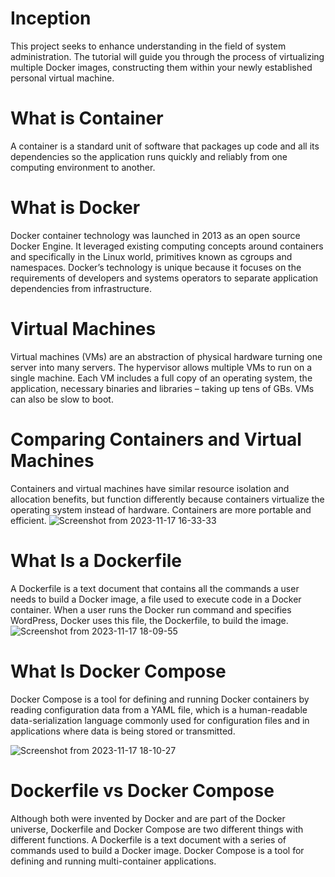# Inception
This project seeks to enhance understanding in the field of system administration.
The tutorial will guide you through the process of virtualizing multiple Docker images, constructing them within your newly established personal virtual machine.
# What is Container
A container is a standard unit of software that packages up code and all its dependencies so the application runs quickly and reliably from one computing environment to another.
# What is Docker
Docker container technology was launched in 2013 as an open source Docker Engine.
It leveraged existing computing concepts around containers and specifically in the Linux world, primitives known as cgroups and namespaces.
Docker’s technology is unique because it focuses on the requirements of developers and systems operators to separate application dependencies from infrastructure.
# Virtual Machines
Virtual machines (VMs) are an abstraction of physical hardware turning one server into many servers. The hypervisor allows multiple VMs to run on a single machine.
Each VM includes a full copy of an operating system, the application, necessary binaries and libraries – taking up tens of GBs. VMs can also be slow to boot.

# Comparing Containers and Virtual Machines
Containers and virtual machines have similar resource isolation and allocation benefits, but function differently because containers virtualize the operating system instead of hardware.
Containers are more portable and efficient.
![Screenshot from 2023-11-17 16-33-33](https://github.com/khalidsr/inception/assets/85410199/869e32f6-0c1a-4ef9-837b-fc8e3058fb18)
# What Is a Dockerfile
A Dockerfile is a text document that contains all the commands a user needs to build a Docker image, a file used to execute code in a Docker container. When a user runs the Docker run command and specifies WordPress, Docker uses this file, the Dockerfile, to build the image.
![Screenshot from 2023-11-17 18-09-55](https://github.com/khalidsr/inception/assets/85410199/8ff08f22-3bde-4e69-873b-3e9a90f1995a)

# What Is Docker Compose
Docker Compose is a tool for defining and running Docker containers by reading configuration data from a YAML file, which is a human-readable data-serialization language commonly used for configuration files and in applications where data is being stored or transmitted. 

![Screenshot from 2023-11-17 18-10-27](https://github.com/khalidsr/inception/assets/85410199/3da92c60-5d4d-40ec-bd0a-bf21ffc71384)

# Dockerfile vs Docker Compose
Although both were invented by Docker and are part of the Docker universe, Dockerfile and Docker Compose are two different things with different functions. A Dockerfile is a text document with a series of commands used to build a Docker image. Docker Compose is a tool for defining and running multi-container applications.

